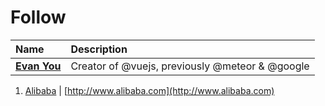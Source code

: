 # Follow

| Name | Description |
| :--- | :--- |
| **[Evan You](https://github.com/yyx990803)** | Creator of @vuejs, previously @meteor & @google |
1. [Alibaba](https://github.com/alibaba) \| [http://www.alibaba.com](http://www.alibaba.com)



